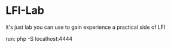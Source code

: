 # LFI-Lab
it's just lab you can use to gain experience  a practical side of LFI


run: php -S localhost:4444

